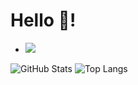 # Hello 👋!
- ![](https://komarev.com/ghpvc/?username=Wixt)



![GitHub Stats](https://github-readme-stats.vercel.app/api?username=Wixt&theme=tokyonight)
![![Top Langs](https://github-readme-stats.vercel.app/api/top-langs/?username=Wixt&layout=compact)](https://github.com/anuraghazra/github-readme-stats)

